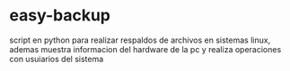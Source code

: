 # easy-backup
script en python para realizar respaldos de archivos en sistemas linux, ademas muestra informacion del hardware de la pc y realiza operaciones con usuiarios del sistema
